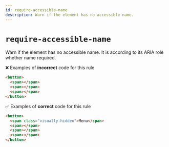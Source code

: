 ```yaml
---
id: require-accessible-name
description: Warn if the element has no accessible name.
---
```


# `require-accessible-name`

Warn if the element has no accessible name. It is according to its ARIA role whether name required.

❌ Examples of **incorrect** code for this rule

```html
<button>
  <span></span>
  <span></span>
  <span></span>
</button>
```

✅ Examples of **correct** code for this rule

```html
<button>
  <span class="visually-hidden">Menu</span>
  <span></span>
  <span></span>
  <span></span>
</button>
```
